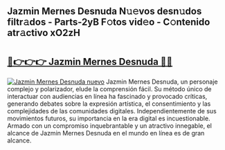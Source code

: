 ## Jazmin Mernes Desnuda N𝚞𝚎vos desn𝚞dos filtr𝚊dos - Parts-2yB F𝚘tos vid𝚎o - C𝚘ntenido atr𝚊ctivo xO2zH

# <h2><a href="http://mb3krla.tromn.icu/?c=Jazmin+Mernes+Desnuda">🔗👉👉👉 Jazmin Mernes Desnuda 🔗🔗</a></h2>

[![Jazmin Mernes Desnuda nuevo](https://i.imgur.com/pEAQMta.gif)](http://mb3krla.tromn.icu/?c=Jazmin+Mernes+Desnuda)
Jazmin Mernes Desnuda, un personaje complejo y polarizador, elude la comprensión fácil. Su método único de interactuar con audiencias en línea ha fascinado y provocado críticas, generando debates sobre la expresión artística, el consentimiento y las complejidades de las comunidades digitales. Independientemente de sus movimientos futuros, su importancia en la era digital es incuestionable. Armado con un compromiso inquebrantable y un atractivo innegable, el alcance de Jazmin Mernes Desnuda en el mundo en línea es de gran alcance.
